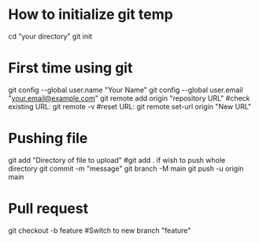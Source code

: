 # How to initialize git temp
  cd "your directory"
  git init

# First time using git
  git config --global user.name "Your Name"
  git config --global user.email "your.email@example.com"
  git remote add origin "repository URL"
  #check existing URL: git remote -v
  #reset URL: git remote set-url origin "New URL"
  
# Pushing file
  git add "Directory of file to upload"  #git add . if wish to push whole directory
  git commit -m "message"
  git branch -M main
  git push -u origin main

# Pull request
  git checkout -b feature  #Switch to new branch "feature"
